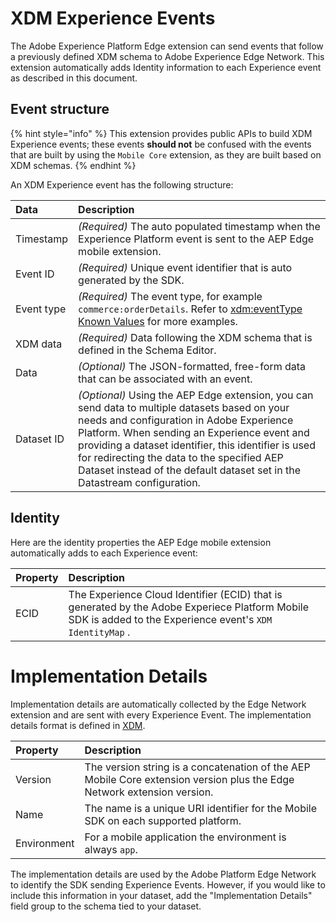 # XDM Experience Events

The Adobe Experience Platform Edge extension can send events that follow a previously defined XDM schema to Adobe Experience Edge Network. This extension automatically adds Identity information to each Experience event as described in this document.

## Event structure

{% hint style="info" %}
This extension provides public APIs to build XDM Experience events; these events **should not** be confused with the events that are built by using the `Mobile Core` extension, as they are built based on XDM schemas.
{% endhint %}

An XDM Experience event has the following structure:

| Data | Description |
| :--- | :--- |
| Timestamp | _\(Required\)_ The auto populated timestamp when the Experience Platform event is sent to the AEP Edge mobile extension. |
| Event ID | _\(Required\)_ Unique event identifier that is auto generated by the SDK. |
| Event type | _\(Required\)_ The event type, for example `commerce:orderDetails`. Refer to [xdm:eventType Known Values](https://github.com/adobe/xdm/blob/master/docs/reference/classes/experienceevent.schema.md#xdmeventtype-known-values) for more examples. |
| XDM data | _\(Required\)_ Data following the XDM schema that is defined in the Schema Editor. |
| Data | _\(Optional\)_ The JSON-formatted, free-form data that can be associated with an event. |
| Dataset ID | _\(Optional\)_ Using the AEP Edge extension, you can send data to multiple datasets based on your needs and configuration in Adobe Experience Platform. When sending an Experience event and providing a dataset identifier, this identifier is used for redirecting the data to the specified AEP Dataset instead of the default dataset set in the Datastream configuration. |

## Identity

Here are the identity properties the AEP Edge mobile extension automatically adds to each Experience event:

| Property | Description |
| :--- | :--- |
| ECID | The Experience Cloud Identifier \(ECID\)  that is generated by the Adobe Experiece Platform Mobile SDK is added to the Experience event's `XDM IdentityMap` . |

# Implementation Details

Implementation details are automatically collected by the Edge Network extension and are sent with every Experience Event. The implementation details format is defined in [XDM](https://github.com/adobe/xdm/blob/master/components/datatypes/industry-verticals/implementationdetails.schema.json).

| Property | Description |
| :--- | :--- |
| Version | The version string is a concatenation of the AEP Mobile Core extension version plus the Edge Network extension version. |
| Name | The name is a unique URI identifier for the Mobile SDK on each supported platform. |
| Environment | For a mobile application the environment is always `app`.|

The implementation details are used by the Adobe Platform Edge Network to identify the SDK sending Experience Events. However, if you would like to include this information in your dataset, add the "Implementation Details" field group to the schema tied to your dataset.

